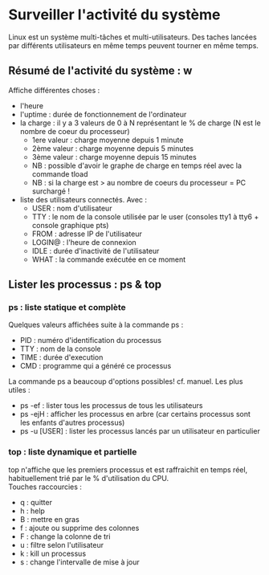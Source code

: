 # Surveiller l'activité du système
Linux est un système multi-tâches et multi-utilisateurs. Des taches lancées par différents utilisateurs en même temps peuvent tourner en même temps.

## Résumé de l'activité du système : w
Affiche différentes choses :
- l'heure
- l'uptime : durée de fonctionnement de l'ordinateur
- la charge : il y a 3 valeurs de 0 à N représentant le % de charge (N est le nombre de coeur du processeur)
  - 1ere valeur : charge moyenne depuis 1 minute
  - 2ème valeur : charge moyenne depuis 5 minutes
  - 3ème valeur : charge moyenne depuis 15 minutes
  - NB : possible d'avoir le graphe de charge en temps réel avec la commande tload
  - NB : si la charge est > au nombre de coeurs du processeur = PC surchargé !
- liste des utilisateurs connectés. Avec :
  - USER : nom d'utilisateur
  - TTY : le nom de la console utilisée par le user (consoles tty1 à tty6 + console graphique pts)
  - FROM : adresse IP de l'utilisateur
  - LOGIN@ : l'heure de connexion
  - IDLE : durée d'inactivité de l'utilisateur
  - WHAT : la commande exécutée en ce moment
  
## Lister les processus : ps & top
### ps : liste statique et complète
Quelques valeurs affichées suite à la commande ps :
  - PID : numéro d'identification du processus
  - TTY : nom de la console
  - TIME : durée d'execution
  - CMD : programme qui a généré ce processus  
  
La commande ps a beaucoup d'options possibles! cf. manuel. Les plus utiles :
- ps -ef : lister tous les processus de tous les utilisateurs
- ps -ejH : afficher les processus en arbre (car certains processus sont les enfants d'autres processus)
- ps -u [USER] : lister les processus lancés par un utilisateur en particulier

### top : liste dynamique et partielle
top n'affiche que les premiers processus et est raffraichit en temps réel, habituellement trié par le % d'utilisation du CPU.  
Touches raccourcies :
- q : quitter
- h : help
- B : mettre en gras
- f : ajoute ou supprime des colonnes
- F : change la colonne de tri
- u : filtre selon l'utilisateur
- k : kill un processus
- s : change l'intervalle de mise à jour

